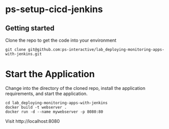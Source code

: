 # ps-setup-cicd-jenkins



## Getting started

Clone the repo to get the code into your environment

```
git clone git@github.com:ps-interactive/lab_deploying-monitoring-apps-with-jenkins.git
```
# Start the Application

Change into the directory of the cloned repo, install the application requirements, and start the application.

```
cd lab_deploying-monitoring-apps-with-jenkins
docker build -t webserver .
docker run -d --name mywebserver -p 8080:80 
```

Visit http://localhost:8080
